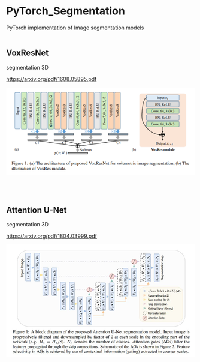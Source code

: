 # PyTorch_Segmentation

PyTorch implementation of Image segmentation models
</br></br>

## VoxResNet

segmentation 3D

https://arxiv.org/pdf/1608.05895.pdf

![](/image/voxresnet.png)

</br></br>


## Attention U-Net

segmentation 3D

https://arxiv.org/pdf/1804.03999.pdf

![](/image/attention_unet.JPG)
